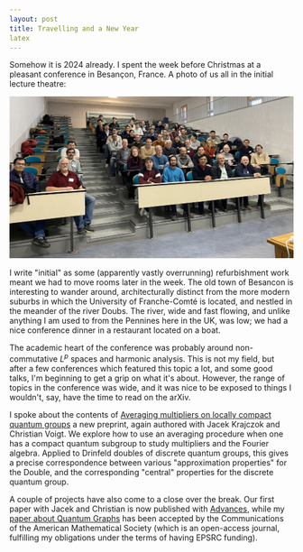 ```yaml
---
layout: post
title: Travelling and a New Year
latex
---
```


Somehow it is 2024 already.  I spent the week before Christmas at a pleasant conference in Besançon, France.  A photo of us all in the initial lecture theatre:

![Library](public/besancon_Dec23.jpg)

<!--more-->

I write "initial" as some (apparently vastly overrunning) refurbishment work meant we had to move rooms later in the week.  The old town of Besancon is interesting to wander around, architecturally distinct from the more modern suburbs in which the University of Franche-Comté is located, and nestled in the meander of the river Doubs.  The river, wide and fast flowing, and unlike anything I am used to from the Pennines here in the UK, was low; we had a nice conference dinner in a restaurant located on a boat.

The academic heart of the conference was probably around non-commutative $L^p$ spaces and harmonic analysis.  This is not my field, but after a few conferences which featured this topic a lot, and some good talks, I'm beginning to get a grip on what it's about.  However, the range of topics in the conference was wide, and it was nice to be exposed to things I wouldn't, say, have the time to read on the arXiv.

I spoke about the contents of <a href="https://arxiv.org/abs/2312.13626">Averaging multipliers on locally compact quantum groups</a> a new preprint, again authored with Jacek Krajczok and Christian Voigt.  We explore how to use an averaging procedure when one has a compact quantum subgroup to study multipliers and the Fourier algebra.  Applied to Drinfeld doubles of discrete quantum groups, this gives a precise correspondence between various "approximation properties" for the Double, and the corresponding "central" properties for the discrete quantum group.

A couple of projects have also come to a close over the break.  Our first paper with Jacek and Christian is now published with <a href="https://www.sciencedirect.com/science/article/pii/S0001870823005959">Advances</a>, while my <a href="https://arxiv.org/abs/2203.08716">paper about Quantum Graphs</a> has been accepted by the Communications of the American Mathematical Society (which is an open-access journal, fulfilling my obligations under the terms of having EPSRC funding).
